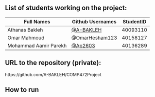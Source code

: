 <h2> List of students working on the project:</h2>

| Full Names    |  Github Usernames | StudentID |
| ------------- | ------------- | ------------- |
| Athanas Bakleh    |[@A-BAKLEH](https://github.com/A-BAKLEH)| 40093110 |
| Omar Mahmoud   |[@OmarHesham123](https://github.com/OmarHesham123)| 40158127 |
| Mohammad Aamir Parekh   |[@Ap2603](https://github.com/Ap2603)| 40136289 |

<h2> URL to the repository (private):</h2>
https://github.com/A-BAKLEH/COMP472Project

<h2> How to run </h2>
